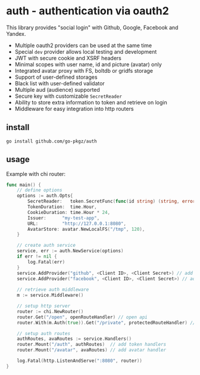 # auth - authentication via oauth2

This library provides "social login" with Github, Google, Facebook and Yandex.  

- Multiple oauth2 providers can be used at the same time
- Special `dev` provider allows local testing and development
- JWT with secure cookie and XSRF headers
- Minimal scopes with user name, id and picture (avatar) only
- Integrated avatar proxy with FS, boltdb or gridfs storage
- Support of user-defined storages
- Black list with user-defined validator
- Multiple aud (audience) supported
- Secure key with customizable `SecretReader`
- Ability to store extra information to token and retrieve on login
- Middleware for easy integration into http routers

## install

`go install github.com/go-pkgz/auth`

## usage

Example with chi router:

```go
func main() {
	// define options
	options := auth.Opts{
		SecretReader:   token.SecretFunc(func(id string) (string, error) { return "secret", nil }),
		TokenDuration:  time.Hour,
		CookieDuration: time.Hour * 24,
		Issuer:      "my-test-app",
		URL:         "http://127.0.0.1:8080",
		AvatarStore: avatar.NewLocalFS("/tmp", 120),
    }

    // create auth service
	service, err := auth.NewService(options)
	if err != nil {
		log.Fatal(err)
	}
	service.AddProvider("github", <Client ID>, <Client Secret>) // add provider
    service.AddProvider("facebook", <Client ID>, <Client Secret>) // add provider
    
    // retrieve auth middleware
    m := service.Middleware()

	// setup http server
	router := chi.NewRouter()
    router.Get("/open", openRouteHandler) // open api
	router.With(m.Auth(true)).Get("/private", protectedRouteHandler) // protected api

	// setup auth routes
	authRoutes, avaRoutes := service.Handlers()
	router.Mount("/auth", authRoutes)  // add token handlers
	router.Mount("/avatar", avaRoutes) // add avatar handler

	log.Fatal(http.ListenAndServe(":8080", router))
}    
```




